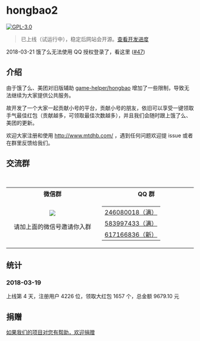 # hongbao2

[![GPL-3.0](https://img.shields.io/badge/license-GPL--3.0-blue.svg)](LICENSE)

> 已上线（试运行中），稳定后网站会开源。[查看开发进度](https://github.com/game-helper/hongbao2/projects/1)

2018-03-21 饿了么无法使用 QQ 授权登录了，看这里 ([#47](https://github.com/game-helper/hongbao2/issues/47))

## 介绍

由于饿了么、美团对旧版辅助 [game-helper/hongbao](https://github.com/game-helper/hongbao) 增加了一些限制，导致无法继续为大家提供公共服务。

故开发了一个大家一起贡献小号的平台，贡献小号的朋友，依旧可以享受一键领取手气最佳红包（贡献越多，可领取最佳次数越多），并且我们会随时跟上饿了么、美团的更新。

欢迎大家注册和使用 http://www.mtdhb.com/ ，遇到任何问题欢迎提 issue 或者在群里反馈给我们。

## 交流群

<table>
  <tr></tr>
  <tr>
    <th>微信群</th>
    <th>QQ 群</th>
  </tr>
  <tr>
    <td align="center" width="250">
      <img src="https://user-images.githubusercontent.com/8413791/37555596-dfdc7a86-2a24-11e8-970a-93871e8f2836.png"><p>请加上面的微信号邀请你入群</p>
    </td>
    <td align="center" width="250">
      <table>
        <tr><td><a href="https://shang.qq.com/wpa/qunwpa?idkey=ce7ff4d1b5050c3bafff8f16c3cae4b1eec37916053865b86527347d680e03ec">246080018（满）</a></td></tr>
        <tr><td><a href="https://shang.qq.com/wpa/qunwpa?idkey=c897fa012682ff216e4256fad51df70ee6c6695813cff065371e262302da62f9">583997433（满）</a></td></tr>
        <tr><td><a href="https://shang.qq.com/wpa/qunwpa?idkey=716520d506845906eb56c91c53e3213ceaddbd99f704c4afa6c1761b388311db">617166836（新）</a></td></tr>
      </table>
    </td>
  </tr>
</table>

## 统计

### 2018-03-19

上线第 4 天，注册用户 4226 位，领取大红包 1657 个，总金额 9679.10 元

## 捐赠

[如果我们的项目对您有帮助，欢迎捐赠](https://github.com/game-helper/donate)
